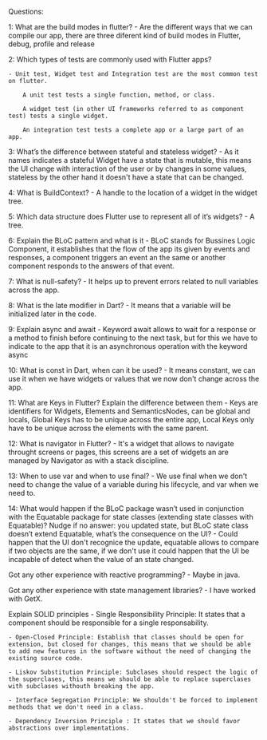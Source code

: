 
Questions:

1: What are the build modes in flutter?
    - Are the different ways that we can compile our app, there are three diferent kind of build modes in Flutter, debug, profile and release

2: Which types of tests are commonly used with Flutter apps?

    - Unit test, Widget test and Integration test are the most common test on flutter.
    
        A unit test tests a single function, method, or class.
        
        A widget test (in other UI frameworks referred to as component test) tests a single widget.
        
        An integration test tests a complete app or a large part of an app.

3: What’s the difference between stateful and stateless widget?
    - As it names indicates a stateful Widget have a state that is mutable, this means the UI change with interaction of the user or by changes in some values, stateless by the other hand it doesn't have a state that can be changed.

4: What is BuildContext?
    - A handle to the location of a widget in the widget tree.

5: Which data structure does Flutter use to represent all of it’s widgets?
    - A tree.

6: Explain the BLoC pattern and what is it
    - BLoC stands for Bussines Logic Component, it establishes that the flow of the app its given by events and responses, a component triggers an event an the same or another component responds to the answers of that event.

7: What is null-safety?
    - It helps up to prevent errors related to null variables across the app.

8: What is the late modifier in Dart?
    - It means that a variable will be initialized later in the code.

9: Explain async and await
    - Keyword await allows to wait for a response or a method to finish before continuing to the next task, but for this we have to indicate to the app that it is an asynchronous operation with the keyword async

10: What is const in Dart, when can it be used?
    - It means constant, we can use it when we have widgets or values that we now don't change across the app.

11: What are Keys in Flutter? Explain the difference between them
    - Keys are identifiers for Widgets, Elements and SemanticsNodes, can be global and locals, Global Keys has to be unique across the entire app, Local Keys only have to be unique across the elements with the same parent.

12: What is navigator in Flutter? 
    - It's a widget that allows to navigate throught screens or pages, this screens are a set of widgets an are managed by Navigator as with a stack discipline.

13: When to use var and when to use final?
    - We use final when we don't need to change the value of a variable during his lifecycle,  and var when we need to.

14: What would happen if the BLoC package wasn’t used in conjunction with the Equatable package for state classes (extending state classes with Equatable)? Nudge if no answer: you updated state, but BLoC state class doesn’t extend Equatable, what’s the consequence on the UI? 
    - Could happen that the UI don't recognice the update, equatable allows to compare if two objects are the same, if we don't use it could happen that the UI be incapable of detect when the value of an state changed.

Got any other experience with reactive programming?
    - Maybe in java.

Got any other experience with state management libraries?
    - I have worked with GetX.

Explain SOLID principles 
    - Single Responsibility Principle: It states that a component should be responsible for a single responsability. 	
    
    - Open-Closed Principle: Establish that classes should be open for extension, but closed for changes, this means that we should be able to add new features in the software without the need of changing the existing source code.
    
    - Liskov Substitution Principle: Subclases should respect the logic of the superclases, this means we should be able to replace superclases with subclases withouth breaking the app.	
    
    - Interface Segregation Principle: We shouldn't be forced to implement methods that we don't need in a class. 	
    
    - Dependency Inversion Principle : It states that we should favor abstractions over implementations.

